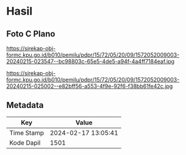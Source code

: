 # Hasil

## Foto C Plano

https://sirekap-obj-formc.kpu.go.id/b010/pemilu/pdpr/15/72/05/20/09/1572052009003-20240215-023547--bc98803c-65e5-4de5-a94f-4a4ff7184eaf.jpg

https://sirekap-obj-formc.kpu.go.id/b010/pemilu/pdpr/15/72/05/20/09/1572052009003-20240215-025002--e82bff56-a553-4f9e-92f6-f38bb61fe42c.jpg


## Metadata

| Key        | Value               |
| ---------- | ------------------- |
| Time Stamp | 2024-02-17 13:05:41 |
| Kode Dapil | 1501                |



